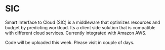 # SIC
Smart Interface to Cloud (SIC) is a middleware that optimizes resources and budget by predicting workload. Its a client side solution that is compatible with different cloud services. Currently integrated with Amazon AWS.


Code will be uploaded this week. Please visit in couple of days.
